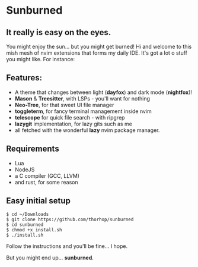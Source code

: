 # Sunburned

## It really is easy on the eyes.

You might enjoy the sun... but you might get burned! Hi and welcome to this mish mesh of nvim extensions that forms my daily IDE. It's got a lot o stuff you might like. For instance:

## Features:
* A theme that changes between light (**dayfox**) and dark mode (**nightfox**)!
* **Mason** & **Treesitter**, with LSPs - you'll want for nothing
* **Neo-Tree**, for that sweet UI file manager
* **toggleterm**, for fancy terminal management inside nvim
* **telescope** for quick file search - with ripgrep
* **lazygit** implementation, for lazy gits such as me
* all fetched with the wonderful **lazy** nvim package manager.

## Requirements
* Lua
* NodeJS
* a C compiler (GCC, LLVM)
* and rust, for some reason

## Easy initial setup

```
$ cd ~/Downloads
$ git clone https://github.com/thorhop/sunburned
$ cd sunburned
$ chmod +x install.sh
$ ./install.sh
```

Follow the instructions and you'll be fine... I hope. 

But you might end up... **sunburned**.
